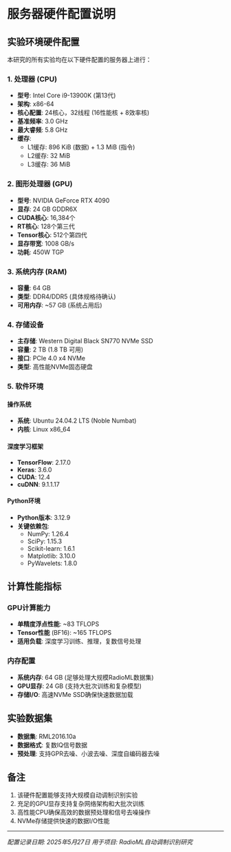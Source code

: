 # 服务器硬件配置说明

## 实验环境硬件配置

本研究的所有实验均在以下硬件配置的服务器上进行：

### 1. 处理器 (CPU)
- **型号**: Intel Core i9-13900K (第13代)
- **架构**: x86-64
- **核心配置**: 24核心，32线程 (16性能核 + 8效率核)
- **基准频率**: 3.0 GHz
- **最大睿频**: 5.8 GHz
- **缓存**: 
  - L1缓存: 896 KiB (数据) + 1.3 MiB (指令)
  - L2缓存: 32 MiB
  - L3缓存: 36 MiB

### 2. 图形处理器 (GPU)
- **型号**: NVIDIA GeForce RTX 4090
- **显存**: 24 GB GDDR6X
- **CUDA核心**: 16,384个
- **RT核心**: 128个第三代
- **Tensor核心**: 512个第四代
- **显存带宽**: 1008 GB/s
- **功耗**: 450W TGP

### 3. 系统内存 (RAM)
- **容量**: 64 GB
- **类型**: DDR4/DDR5 (具体规格待确认)
- **可用内存**: ~57 GB (系统占用后)

### 4. 存储设备
- **主存储**: Western Digital Black SN770 NVMe SSD
- **容量**: 2 TB (1.8 TB 可用)
- **接口**: PCIe 4.0 x4 NVMe
- **类型**: 高性能NVMe固态硬盘

### 5. 软件环境

#### 操作系统
- **系统**: Ubuntu 24.04.2 LTS (Noble Numbat)
- **内核**: Linux x86_64

#### 深度学习框架
- **TensorFlow**: 2.17.0
- **Keras**: 3.6.0
- **CUDA**: 12.4
- **cuDNN**: 9.1.1.17

#### Python环境
- **Python版本**: 3.12.9
- **关键依赖包**:
  - NumPy: 1.26.4
  - SciPy: 1.15.3
  - Scikit-learn: 1.6.1
  - Matplotlib: 3.10.0
  - PyWavelets: 1.8.0

## 计算性能指标

### GPU计算能力
- **单精度浮点性能**: ~83 TFLOPS
- **Tensor性能** (BF16): ~165 TFLOPS
- **适用负载**: 深度学习训练、推理，复数信号处理

### 内存配置
- **系统内存**: 64 GB (足够处理大规模RadioML数据集)
- **GPU显存**: 24 GB (支持大批次训练和复杂模型)
- **存储I/O**: 高速NVMe SSD确保快速数据加载

## 实验数据集
- **数据集**: RML2016.10a
- **数据格式**: 复数IQ信号数据
- **预处理**: 支持GPR去噪、小波去噪、深度自编码器去噪

## 备注
1. 该硬件配置能够支持大规模自动调制识别实验
2. 充足的GPU显存支持复杂网络架构和大批次训练
3. 高性能CPU确保高效的数据预处理和信号去噪操作
4. NVMe存储提供快速的数据I/O性能

---
*配置记录日期: 2025年5月27日*
*用于项目: RadioML自动调制识别研究*
